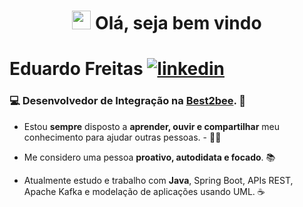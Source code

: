 <h1 align="center"> <img src="https://media.giphy.com/media/hvRJCLFzcasrR4ia7z/giphy.gif" width="30px"> Olá, seja bem vindo </h1>

# Eduardo Freitas [![linkedin](https://user-images.githubusercontent.com/56324728/87433331-91935a00-c5bf-11ea-8f60-63cc95788ee6.png)](https://www.linkedin.com/in/eduardo-freitas-48b7bb19b/) 

### 💻 **Desenvolvedor de Integração** na [**Best2bee**](https://best2bee.com.br/). :bee:

- Estou **sempre** disposto a **aprender, ouvir e compartilhar** meu conhecimento para ajudar outras pessoas. - :man_technologist:

- Me considero uma pessoa **proativo, autodidata e focado**. 📚

- Atualmente estudo e trabalho com **Java**, Spring Boot, APIs REST, Apache Kafka e modelação de aplicações usando UML. :coffee:

